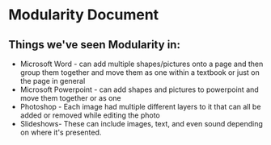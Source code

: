 # Modularity Document

## Things we've seen Modularity in:
* Microsoft Word - can add multiple shapes/pictures onto a page and then group them together and move them as one within a textbook or just on the page in general
* Microsoft Powerpoint - can add shapes and pictures to powerpoint and move them together or as one
* Photoshop - Each image had multiple different layers to it that can all be added or removed while editing the photo
* Slideshows- These can include images, text, and even sound depending on where it's presented.  
